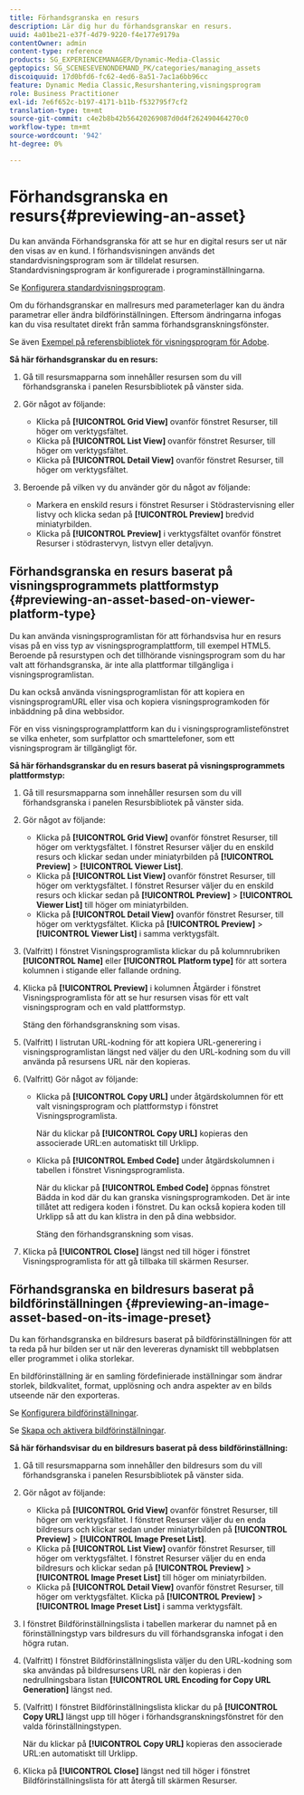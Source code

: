 ```yaml
---
title: Förhandsgranska en resurs
description: Lär dig hur du förhandsgranskar en resurs.
uuid: 4a01be21-e37f-4d79-9220-f4e177e9179a
contentOwner: admin
content-type: reference
products: SG_EXPERIENCEMANAGER/Dynamic-Media-Classic
geptopics: SG_SCENESEVENONDEMAND_PK/categories/managing_assets
discoiquuid: 17d0bfd6-fc62-4ed6-8a51-7ac1a6bb96cc
feature: Dynamic Media Classic,Resurshantering,visningsprogram
role: Business Practitioner
exl-id: 7e6f652c-b197-4171-b11b-f532795f7cf2
translation-type: tm+mt
source-git-commit: c4e2b8b42b56420269087d0d4f262490464270c0
workflow-type: tm+mt
source-wordcount: '942'
ht-degree: 0%

---
```


# Förhandsgranska en resurs{#previewing-an-asset}

Du kan använda Förhandsgranska för att se hur en digital resurs ser ut när den visas av en kund. I förhandsvisningen används det standardvisningsprogram som är tilldelat resursen. Standardvisningsprogram är konfigurerade i programinställningarna.

Se [Konfigurera standardvisningsprogram](application-setup.md#configuring_default_viewers).

Om du förhandsgranskar en mallresurs med parameterlager kan du ändra parametrar eller ändra bildförinställningen. Eftersom ändringarna infogas kan du visa resultatet direkt från samma förhandsgranskningsfönster.

Se även [Exempel på referensbibliotek för visningsprogram för Adobe](https://landing.adobe.com/en/na/dynamic-media/ctir-2755/live-demos.html).

**Så här förhandsgranskar du en resurs:**

1. Gå till resursmapparna som innehåller resursen som du vill förhandsgranska i panelen Resursbibliotek på vänster sida.
1. Gör något av följande:

   * Klicka på **[!UICONTROL Grid View]** ovanför fönstret Resurser, till höger om verktygsfältet.
   * Klicka på **[!UICONTROL List View]** ovanför fönstret Resurser, till höger om verktygsfältet.
   * Klicka på **[!UICONTROL Detail View]** ovanför fönstret Resurser, till höger om verktygsfältet.

1. Beroende på vilken vy du använder gör du något av följande:

   * Markera en enskild resurs i fönstret Resurser i Stödrastervisning eller listvy och klicka sedan på **[!UICONTROL Preview]** bredvid miniatyrbilden.
   * Klicka på **[!UICONTROL Preview]** i verktygsfältet ovanför fönstret Resurser i stödrastervyn, listvyn eller detaljvyn.

## Förhandsgranska en resurs baserat på visningsprogrammets plattformstyp {#previewing-an-asset-based-on-viewer-platform-type}

Du kan använda visningsprogramlistan för att förhandsvisa hur en resurs visas på en viss typ av visningsprogramplattform, till exempel HTML5. Beroende på resurstypen och det tillhörande visningsprogram som du har valt att förhandsgranska, är inte alla plattformar tillgängliga i visningsprogramlistan.

Du kan också använda visningsprogramlistan för att kopiera en visningsprogramURL eller visa och kopiera visningsprogramkoden för inbäddning på dina webbsidor.

För en viss visningsprogramplattform kan du i visningsprogramlistefönstret se vilka enheter, som surfplattor och smarttelefoner, som ett visningsprogram är tillgängligt för.

**Så här förhandsgranskar du en resurs baserat på visningsprogrammets plattformstyp:**

1. Gå till resursmapparna som innehåller resursen som du vill förhandsgranska i panelen Resursbibliotek på vänster sida.
1. Gör något av följande:

   * Klicka på **[!UICONTROL Grid View]** ovanför fönstret Resurser, till höger om verktygsfältet. I fönstret Resurser väljer du en enskild resurs och klickar sedan under miniatyrbilden på **[!UICONTROL Preview]** > **[!UICONTROL Viewer List]**.
   * Klicka på **[!UICONTROL List View]** ovanför fönstret Resurser, till höger om verktygsfältet. I fönstret Resurser väljer du en enskild resurs och klickar sedan på **[!UICONTROL Preview]** > **[!UICONTROL Viewer List]** till höger om miniatyrbilden.
   * Klicka på **[!UICONTROL Detail View]** ovanför fönstret Resurser, till höger om verktygsfältet. Klicka på **[!UICONTROL Preview]** > **[!UICONTROL Viewer List]** i samma verktygsfält.

1. (Valfritt) I fönstret Visningsprogramlista klickar du på kolumnrubriken **[!UICONTROL Name]** eller **[!UICONTROL Platform type]** för att sortera kolumnen i stigande eller fallande ordning.
1. Klicka på **[!UICONTROL Preview]** i kolumnen Åtgärder i fönstret Visningsprogramlista för att se hur resursen visas för ett valt visningsprogram och en vald plattformstyp.

   Stäng den förhandsgranskning som visas.

1. (Valfritt) I listrutan URL-kodning för att kopiera URL-generering i visningsprogramlistan längst ned väljer du den URL-kodning som du vill använda på resursens URL när den kopieras.
1. (Valfritt) Gör något av följande:

   * Klicka på **[!UICONTROL Copy URL]** under åtgärdskolumnen för ett valt visningsprogram och plattformstyp i fönstret Visningsprogramlista.

      När du klickar på **[!UICONTROL Copy URL]** kopieras den associerade URL:en automatiskt till Urklipp.

   * Klicka på **[!UICONTROL Embed Code]** under åtgärdskolumnen i tabellen i fönstret Visningsprogramlista.

      När du klickar på **[!UICONTROL Embed Code]** öppnas fönstret Bädda in kod där du kan granska visningsprogramkoden. Det är inte tillåtet att redigera koden i fönstret. Du kan också kopiera koden till Urklipp så att du kan klistra in den på dina webbsidor.

      Stäng den förhandsgranskning som visas.

1. Klicka på **[!UICONTROL Close]** längst ned till höger i fönstret Visningsprogramlista för att gå tillbaka till skärmen Resurser.

## Förhandsgranska en bildresurs baserat på bildförinställningen {#previewing-an-image-asset-based-on-its-image-preset}

Du kan förhandsgranska en bildresurs baserat på bildförinställningen för att ta reda på hur bilden ser ut när den levereras dynamiskt till webbplatsen eller programmet i olika storlekar.

En bildförinställning är en samling fördefinierade inställningar som ändrar storlek, bildkvalitet, format, upplösning och andra aspekter av en bilds utseende när den exporteras.

Se [Konfigurera bildförinställningar](setting-image-presets.md#setting_up_image_presets).

Se [Skapa och aktivera bildförinställningar](creating-enabling-image-presets.md#creating_and_enabling_image_presets).

**Så här förhandsvisar du en bildresurs baserat på dess bildförinställning:**

1. Gå till resursmapparna som innehåller den bildresurs som du vill förhandsgranska i panelen Resursbibliotek på vänster sida.
1. Gör något av följande:

   * Klicka på **[!UICONTROL Grid View]** ovanför fönstret Resurser, till höger om verktygsfältet. I fönstret Resurser väljer du en enda bildresurs och klickar sedan under miniatyrbilden på **[!UICONTROL Preview]** > **[!UICONTROL Image Preset List]**.
   * Klicka på **[!UICONTROL List View]** ovanför fönstret Resurser, till höger om verktygsfältet. I fönstret Resurser väljer du en enda bildresurs och klickar sedan på **[!UICONTROL Preview]** > **[!UICONTROL Image Preset List]** till höger om miniatyrbilden.
   * Klicka på **[!UICONTROL Detail View]** ovanför fönstret Resurser, till höger om verktygsfältet. Klicka på **[!UICONTROL Preview]** > **[!UICONTROL Image Preset List]** i samma verktygsfält.

1. I fönstret Bildförinställningslista i tabellen markerar du namnet på en förinställningstyp vars bildresurs du vill förhandsgranska infogat i den högra rutan.
1. (Valfritt) I fönstret Bildförinställningslista väljer du den URL-kodning som ska användas på bildresursens URL när den kopieras i den nedrullningsbara listan **[!UICONTROL URL Encoding for Copy URL Generation]** längst ned.
1. (Valfritt) I fönstret Bildförinställningslista klickar du på **[!UICONTROL Copy URL]** längst upp till höger i förhandsgranskningsfönstret för den valda förinställningstypen.

   När du klickar på **[!UICONTROL Copy URL]** kopieras den associerade URL:en automatiskt till Urklipp.

1. Klicka på **[!UICONTROL Close]** längst ned till höger i fönstret Bildförinställningslista för att återgå till skärmen Resurser.
